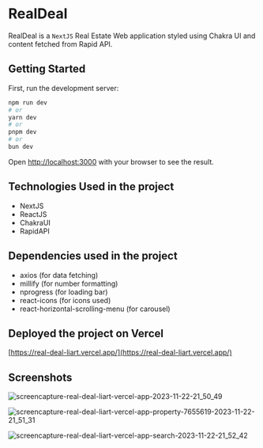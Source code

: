 # RealDeal

RealDeal is a `NextJS` Real Estate Web application styled using Chakra UI and content fetched from Rapid API.

## Getting Started

First, run the development server:

```bash
npm run dev
# or
yarn dev
# or
pnpm dev
# or
bun dev
```

Open [http://localhost:3000](http://localhost:3000) with your browser to see the result.

## Technologies Used in the project

* NextJS
* ReactJS
* ChakraUI
* RapidAPI

## Dependencies used in the project

* axios (for data fetching)
* millify (for number formatting)
* nprogress (for loading bar)
* react-icons (for icons used)
* react-horizontal-scrolling-menu (for carousel)

## Deployed the project on Vercel

[https://real-deal-liart.vercel.app/](https://real-deal-liart.vercel.app/)

## Screenshots

![screencapture-real-deal-liart-vercel-app-2023-11-22-21_50_49](https://github.com/sinster2003/real-deal/assets/98259926/f9f6f3a5-91fd-4565-82a8-2060d7684473)

![screencapture-real-deal-liart-vercel-app-property-7655619-2023-11-22-21_51_31](https://github.com/sinster2003/real-deal/assets/98259926/69bcfc8d-c803-4199-889a-ed0c56912d02)

![screencapture-real-deal-liart-vercel-app-search-2023-11-22-21_52_42](https://github.com/sinster2003/real-deal/assets/98259926/66dfe253-1ba0-486e-908d-d698dbe7d4d9)

